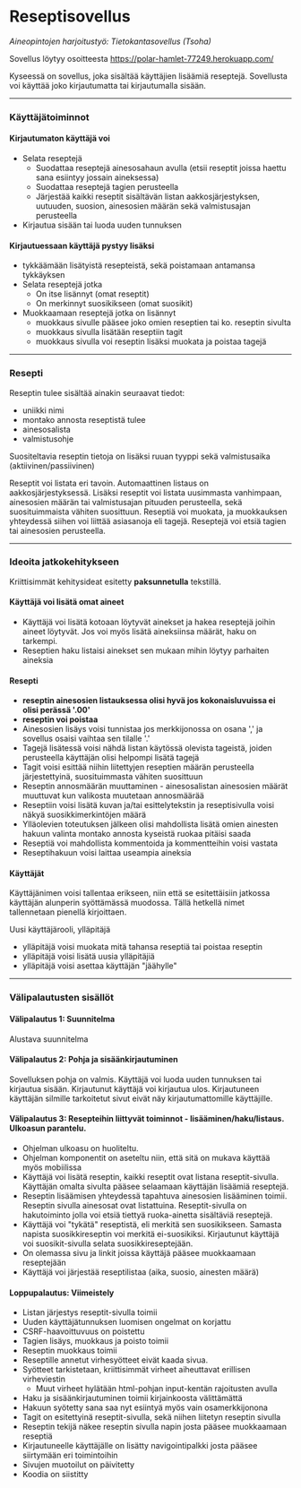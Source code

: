 # Reseptisovellus
*Aineopintojen harjoitustyö: Tietokantasovellus (Tsoha)*

Sovellus löytyy osoitteesta
https://polar-hamlet-77249.herokuapp.com/

Kyseessä on sovellus, joka sisältää käyttäjien lisäämiä reseptejä. Sovellusta voi käyttää joko kirjautumatta tai kirjautumalla sisään.

----------------------------------------------------------------------------------
### Käyttäjätoiminnot
#### Kirjautumaton käyttäjä voi
- Selata reseptejä
  - Suodattaa reseptejä ainesosahaun avulla (etsii reseptit joissa haettu sana esiintyy jossain aineksessa)
  - Suodattaa reseptejä tagien perusteella
  - Järjestää kaikki reseptit sisältävän listan aakkosjärjestyksen, uutuuden, suosion, ainesosien määrän sekä valmistusajan perusteella
- Kirjautua sisään tai luoda uuden tunnuksen

#### Kirjautuessaan käyttäjä pystyy lisäksi
- tykkäämään lisätyistä resepteistä, sekä poistamaan antamansa tykkäyksen
- Selata reseptejä jotka
  - On itse lisännyt (omat reseptit)
  - On merkinnyt suosikikseen (omat suosikit)
- Muokkaamaan reseptejä jotka on lisännyt
  - muokkaus sivulle pääsee joko omien reseptien tai ko. reseptin sivulta
  - muokkaus sivulla lisätään reseptiin tagit
  - muokkaus sivulla voi reseptin lisäksi muokata ja poistaa tagejä
------------------------------------------------------------------------------------

### Resepti
Reseptin tulee sisältää ainakin seuraavat tiedot: 
- uniikki nimi 
- montako annosta reseptistä tulee 
- ainesosalista 
- valmistusohje 

Suositeltavia reseptin tietoja on lisäksi ruuan tyyppi sekä valmistusaika (aktiivinen/passiivinen)

Reseptit voi listata eri tavoin. Automaattinen listaus on aakkosjärjestyksessä. Lisäksi reseptit voi listata uusimmasta vanhimpaan, ainesosien määrän tai valmistusajan pituuden perusteella, sekä suosituimmaista vähiten suosittuun. Reseptiä voi muokata, ja muokkauksen yhteydessä siihen voi liittää asiasanoja eli tagejä. Reseptejä voi etsiä tagien tai ainesosien perusteella.

-------------------------------------------------------------------------------------

### Ideoita jatkokehitykseen
Kriittisimmät kehitysideat esitetty **paksunnetulla** tekstillä.
#### Käyttäjä voi lisätä omat aineet
- Käyttäjä voi lisätä kotoaan löytyvät ainekset ja hakea reseptejä joihin aineet löytyvät. Jos voi myös lisätä aineksiinsa määrät, haku on tarkempi.
- Reseptien haku listaisi ainekset sen mukaan mihin löytyy parhaiten aineksia

#### Resepti 
- **reseptin ainesosien listauksessa olisi hyvä jos kokonaisluvuissa ei olisi perässä '.00'**
- **reseptin voi poistaa**
- Ainesosien lisäys voisi tunnistaa jos merkkijonossa on osana ',' ja sovellus osaisi vaihtaa sen tilalle '.'
- Tagejä lisätessä voisi nähdä listan käytössä olevista tageistä, joiden perusteella käyttäjän olisi helpompi lisätä tagejä
- Tagit voisi esittää niihin liitettyjen reseptien määrän perusteella järjestettyinä, suosituimmasta vähiten suosittuun 
- Reseptin annosmäärän muuttaminen - ainesosalistan ainesosien määrät muuttuvat kun valikosta muutetaan annosmäärää
- Reseptiin voisi lisätä kuvan ja/tai esittelytekstin ja reseptisivulla voisi näkyä suosikkimerkintöjen määrä
- Ylläolevien toteutuksen jälkeen olisi mahdollista lisätä omien ainesten hakuun valinta montako annosta kyseistä ruokaa pitäisi saada
- Reseptiä voi mahdollista kommentoida ja kommentteihin voisi vastata
- Reseptihakuun voisi laittaa useampia aineksia

#### Käyttäjät
Käyttäjänimen voisi tallentaa erikseen, niin että se esitettäisiin jatkossa käyttäjän alunperin syöttämässä muodossa. Tällä hetkellä nimet tallennetaan pienellä kirjoittaen.

Uusi käyttäjärooli, ylläpitäjä
 - ylläpitäjä voisi muokata mitä tahansa reseptiä tai poistaa reseptin
 - ylläpitäjä voisi lisätä uusia ylläpitäjiä
 - ylläpitäjä voisi asettaa käyttäjän "jäähylle"

-------------------------------------------------------------------------------------

### Välipalautusten sisällöt
#### Välipalautus 1: Suunnitelma
Alustava suunnitelma

#### Välipalautus 2: Pohja ja sisäänkirjautuminen
Sovelluksen pohja on valmis. Käyttäjä voi luoda uuden tunnuksen tai kirjautua sisään. Kirjautunut käyttäjä voi kirjautua ulos. Kirjautuneen käyttäjän silmille tarkoitetut sivut eivät näy kirjautumattomille käyttäjille.

#### Välipalautus 3: Resepteihin liittyvät toiminnot - lisääminen/haku/listaus. Ulkoasun parantelu.
- Ohjelman ulkoasu on huoliteltu. 
- Ohjelman komponentit on aseteltu niin, että sitä on mukava käyttää myös mobiilissa
- Käyttäjä voi lisätä reseptin, kaikki reseptit ovat listana reseptit-sivulla. Käyttäjän omalta sivulta pääsee selaamaan käyttäjän lisäämiä reseptejä.
- Reseptin lisäämisen yhteydessä tapahtuva ainesosien lisääminen toimii. Reseptin sivulla ainesosat ovat listattuina. Reseptit-sivulla on hakutoiminto jolla voi etsiä tiettyä ruoka-ainetta sisältäviä reseptejä. 
- Käyttäjä voi "tykätä" reseptistä, eli merkitä sen suosikikseen. Samasta napista suosikkireseptin voi merkitä ei-suosikiksi. Kirjautunut käyttäjä voi suosikit-sivulla selata suosikkireseptejään.
- On olemassa sivu ja linkit joissa käyttäjä pääsee muokkaamaan reseptejään
- Käyttäjä voi järjestää reseptilistaa (aika, suosio, ainesten määrä)

#### Loppupalautus: Viimeistely
- Listan järjestys reseptit-sivulla toimii
- Uuden käyttäjätunnuksen luomisen ongelmat on korjattu
- CSRF-haavoittuvuus on poistettu
- Tagien lisäys, muokkaus ja poisto toimii
- Reseptin muokkaus toimii
- Reseptille annetut virhesyötteet eivät kaada sivua.
- Syötteet tarkistetaan, kriittisimmät virheet aiheuttavat erillisen virheviestin
  - Muut virheet hylätään html-pohjan input-kentän rajoitusten avulla
- Haku ja sisäänkirjautuminen toimii kirjainkoosta välittämättä
- Hakuun syötetty sana saa nyt esiintyä myös vain osamerkkijonona
- Tagit on esitettyinä reseptit-sivulla, sekä niihen liitetyn reseptin sivulla
- Reseptin tekijä näkee reseptin sivulla napin josta pääsee muokkaamaan reseptiä
- Kirjautuneelle käyttäjälle on lisätty navigointipalkki josta pääsee siirtymään eri toimintoihin
- Sivujen muotoilut on päivitetty
- Koodia on siistitty

